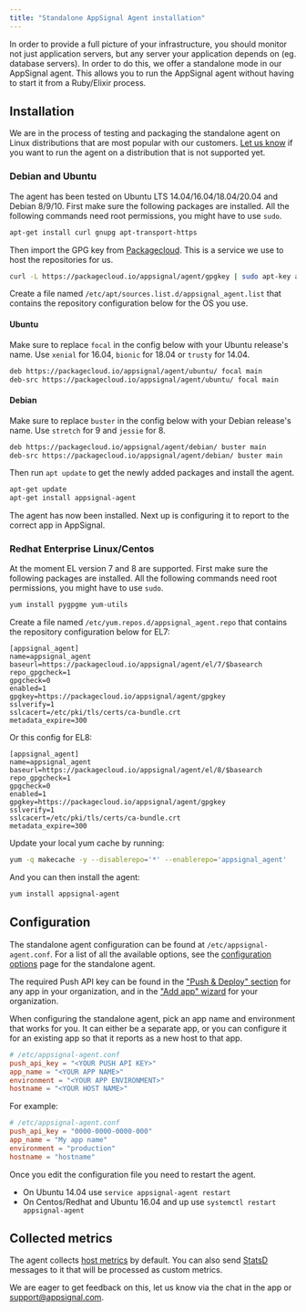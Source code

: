 ```yaml
---
title: "Standalone AppSignal Agent installation"
---
```


In order to provide a full picture of your infrastructure, you should monitor not just application servers, but any server your application depends on (eg. database servers). In order to do this, we offer a standalone mode in our AppSignal agent. This allows you to run the AppSignal agent without having to start it from a Ruby/Elixir process.

## Installation

We are in the process of testing and packaging the standalone agent on Linux distributions that are most popular with our customers. [Let us know](mailto:support@appsignal.com) if you want to run the agent on a distribution that is not supported yet.

### Debian and Ubuntu

The agent has been tested on Ubuntu LTS 14.04/16.04/18.04/20.04 and Debian 8/9/10.
First make sure the following packages are installed. All the following commands need root permissions, you might have to use `sudo`.

```bash
apt-get install curl gnupg apt-transport-https
```

Then import the GPG key from [Packagecloud](https://packagecloud.io). This is a service we use to host the repositories for us.

```bash
curl -L https://packagecloud.io/appsignal/agent/gpgkey | sudo apt-key add -
```

Create a file named `/etc/apt/sources.list.d/appsignal_agent.list` that contains the repository configuration below for the OS you use.

#### Ubuntu

Make sure to replace `focal` in the config below with your Ubuntu release's name. Use `xenial` for 16.04, `bionic` for 18.04  or `trusty` for 14.04.

```bash
deb https://packagecloud.io/appsignal/agent/ubuntu/ focal main
deb-src https://packagecloud.io/appsignal/agent/ubuntu/ focal main
```

#### Debian

Make sure to replace `buster` in the config below with your Debian release's name. Use `stretch` for 9 and `jessie` for 8.

```bash
deb https://packagecloud.io/appsignal/agent/debian/ buster main
deb-src https://packagecloud.io/appsignal/agent/debian/ buster main
```

Then run `apt update` to get the newly added packages and install the agent.

```bash
apt-get update
apt-get install appsignal-agent
```

The agent has now been installed. Next up is configuring it to report to the correct app in AppSignal.

### Redhat Enterprise Linux/Centos

At the moment EL version 7 and 8 are supported. First make sure the following packages are installed. All the following commands need root permissions, you might have to use `sudo`.

```bash
yum install pygpgme yum-utils
```

Create a file named `/etc/yum.repos.d/appsignal_agent.repo` that contains the repository configuration below for EL7:

```
[appsignal_agent]
name=appsignal_agent
baseurl=https://packagecloud.io/appsignal/agent/el/7/$basearch
repo_gpgcheck=1
gpgcheck=0
enabled=1
gpgkey=https://packagecloud.io/appsignal/agent/gpgkey
sslverify=1
sslcacert=/etc/pki/tls/certs/ca-bundle.crt
metadata_expire=300
```

Or this config for EL8:

```
[appsignal_agent]
name=appsignal_agent
baseurl=https://packagecloud.io/appsignal/agent/el/8/$basearch
repo_gpgcheck=1
gpgcheck=0
enabled=1
gpgkey=https://packagecloud.io/appsignal/agent/gpgkey
sslverify=1
sslcacert=/etc/pki/tls/certs/ca-bundle.crt
metadata_expire=300
```

Update your local yum cache by running:

```bash
yum -q makecache -y --disablerepo='*' --enablerepo='appsignal_agent'
```

And you can then install the agent:

```bash
yum install appsignal-agent
```

## Configuration

The standalone agent configuration can be found at `/etc/appsignal-agent.conf`. For a list of all the available options, see the [configuration options](/standalone-agent/configuration/options.html) page for the standalone agent.

The required Push API key can be found in the ["Push & Deploy" section](https://appsignal.com/redirect-to/app?to=info) for any app in your organization, and in the ["Add app" wizard](https://appsignal.com/redirect-to/organization?to=sites/new) for your organization.

When configuring the standalone agent, pick an app name and environment that works for you. It can either be a separate app, or you can configure it for an existing app so that it reports as a new host to that app.

```conf
# /etc/appsignal-agent.conf
push_api_key = "<YOUR PUSH API KEY>"
app_name = "<YOUR APP NAME>"
environment = "<YOUR APP ENVIRONMENT>"
hostname = "<YOUR HOST NAME>"
```

For example:

```conf
# /etc/appsignal-agent.conf
push_api_key = "0000-0000-0000-000"
app_name = "My app name"
environment = "production"
hostname = "hostname"
```

Once you edit the configuration file you need to restart the agent.

- On Ubuntu 14.04 use `service appsignal-agent restart`
- On Centos/Redhat and Ubuntu 16.04 and up use `systemctl restart appsignal-agent`

## Collected metrics

The agent collects [host metrics](/metrics/host.html) by default. You can also send [StatsD](/standalone-agent/statsd.html) messages to it that will be processed as custom metrics.

We are eager to get feedback on this, let us know via the chat in the app or [support@appsignal.com](mailto:support@appsignal.com).
